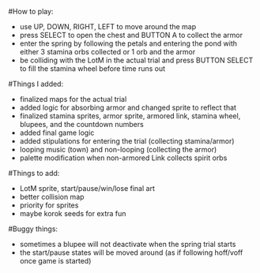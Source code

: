 #How to play:
- use UP, DOWN, RIGHT, LEFT to move around the map
- press SELECT to open the chest and BUTTON A to collect the armor
- enter the spring by following the petals and entering the pond with either 3 stamina orbs collected or 1 orb and the armor
- be colliding with the LotM in the actual trial and press BUTTON SELECT to fill the stamina wheel before time runs out

#Things I added:
- finalized maps for the actual trial
- added logic for absorbing armor and changed sprite to reflect that
- finalized stamina sprites, armor sprite, armored link, stamina wheel, blupees, and the countdown numbers
- added final game logic
- added stipulations for entering the trial (collecting stamina/armor)
- looping music (town) and non-looping (collecting the armor)
- palette modification when non-armored Link collects spirit orbs

#Things to add:
- LotM sprite, start/pause/win/lose final art
- better collision map
- priority for sprites
- maybe korok seeds for extra fun


#Buggy things:
- sometimes a blupee will not deactivate when the spring trial starts
- the start/pause states will be moved around (as if following hoff/voff once game is started)
